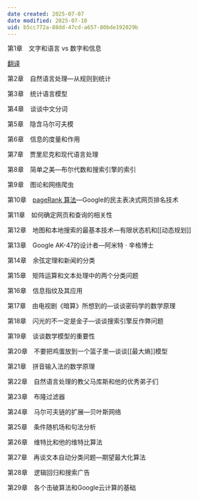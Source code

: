 ```yaml
---
date created: 2025-07-07
date modified: 2025-07-10
uid: b5cc772a-88dd-47cd-a657-80bde192029b
---
```


第1章　文字和语言 vs 数字和信息

[翻译](2%20第二大脑/1%20宇宙概念树/形式科学、数学科学/数学/翻译.md)

第2章　自然语言处理—从规则到统计

第3章　统计语言模型

第4章　谈谈中文分词

第5章　隐含马尔可夫模

第6章　信息的度量和作用

第7章　贾里尼克和现代语言处理

第8章　简单之美—布尔代数和搜索引擎的索引

第9章　图论和网络爬虫

第10章　[pageRank 算法](pageRank%20算法)—Google的民主表决式网页排名技术

第11章　如何确定网页和查询的相关性

第12章　地图和本地搜索的最基本技术—有限状态机和[[动态规划]]

第13章　Google AK-47的设计者—阿米特 · 辛格博士

第14章　余弦定理和新闻的分类

第15章　矩阵运算和文本处理中的两个分类问题

第16章　信息指纹及其应用

第17章　由电视剧《暗算》所想到的—谈谈密码学的数学原理

第18章　闪光的不一定是金子—谈谈搜索引擎反作弊问题

第19章　谈谈数学模型的重要性

第20章　不要把鸡蛋放到一个篮子里—谈谈[[最大熵]]模型

第21章　拼音输入法的数学原理

第22章　自然语言处理的教父马库斯和他的优秀弟子们

第23章　布隆过滤器

第24章　马尔可夫链的扩展—贝叶斯网络

第25章　条件随机场和句法分析

第26章　维特比和他的维特比算法

第27章　再谈文本自动分类问题—期望最大化算法

第28章　逻辑回归和搜索广告

第29章　各个击破算法和Google云计算的基础
